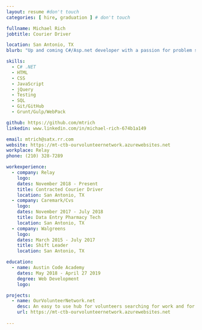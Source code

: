 ```yaml
---
layout: resume #don't touch
categories: [ hire, graduation ] # don't touch

fullname: Michael Rich
jobtitle: Courier Driver

location: San Antonio, TX
blurb: "Up and coming C#/Asp.net developer with a passion for problem solving and learning new skills"

skills:
  - C# .NET
  - HTML
  - CSS
  - JavaScript
  - jQuery
  - Testing
  - SQL
  - Git/GitHub
  - Grunt/Gulp/WebPack

github: https://github.com/mtrich
linkedin: www.linkedin.com/in/michael-rich-674b1a149

email: mtrich@satx.rr.com
website: https://mt-ctb-ourvolunteernetwork.azurewebsites.net
workplace: Relay
phone: (210) 328-7289

workexperience:
  - company: Relay
    logo: 
    dates: November 2018 - Present
    title: Contracted Courier Driver
    location: San Antonio, TX
  - company: Caremark/Cvs
    logo: 
    dates: November 2017 - July 2018
    title: Data Entry Pharmacy Tech 
    location: San Antonio, TX
  - company: Walgreens
    logo: 
    dates: March 2015 - July 2017
    title: Shift Leader
    location: San Antonio, TX

education:
  - name: Austin Code Academy
    dates: May 2018 - April 27 2019
    degree: Web Development
    logo:

projects:
  - name: OurVolunteerNetwork.net
    desc: An easy to use hub for volunteers searching for work and for Organizations recruiting volunteers.
    url: https://mt-ctb-ourvolunteernetwork.azurewebsites.net
 
---
```

